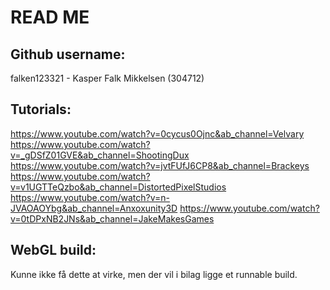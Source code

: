 # READ ME

## Github username:
falken123321 - Kasper Falk Mikkelsen (304712)

## Tutorials: 
https://www.youtube.com/watch?v=0cycus0Ojnc&ab_channel=Velvary
https://www.youtube.com/watch?v=_gDSfZ01GVE&ab_channel=ShootingDux
https://www.youtube.com/watch?v=jvtFUfJ6CP8&ab_channel=Brackeys
https://www.youtube.com/watch?v=v1UGTTeQzbo&ab_channel=DistortedPixelStudios
https://www.youtube.com/watch?v=n-JVAOAOYbg&ab_channel=Anxoxunity3D
https://www.youtube.com/watch?v=0tDPxNB2JNs&ab_channel=JakeMakesGames


## WebGL build: 
Kunne ikke få dette at virke, men der vil i bilag ligge et runnable build.
